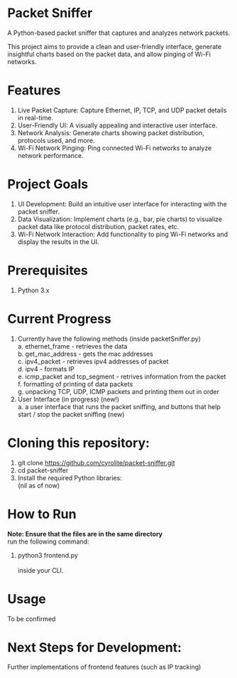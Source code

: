 # Packet Sniffer
A Python-based packet sniffer that captures and analyzes network packets. 

This project aims to provide a clean and user-friendly interface, generate insightful charts based on the packet data, and allow pinging of Wi-Fi networks.

# Features
1. Live Packet Capture: Capture Ethernet, IP, TCP, and UDP packet details in real-time.
2. User-Friendly UI: A visually appealing and interactive user interface.
3. Network Analysis: Generate charts showing packet distribution, protocols used, and more.
4. Wi-Fi Network Pinging: Ping connected Wi-Fi networks to analyze network performance.

# Project Goals
1. UI Development: Build an intuitive user interface for interacting with the packet sniffer.
2. Data Visualization: Implement charts (e.g., bar, pie charts) to visualize packet data like protocol distribution, packet rates, etc.
3. Wi-Fi Network Interaction: Add functionality to ping Wi-Fi networks and display the results in the UI.

# Prerequisites
1. Python 3.x

# Current Progress
1. Currently have the following methods (inside packetSniffer.py)<br/>
   a. ethernet_frame - retrieves the data<br/>
   b. get_mac_address - gets the mac addresses<br/>
   c. ipv4_packet - retrieves ipv4 addresses of packet <br/>
   d. ipv4 - formats IP <br/>
   e. icmp_packet and tcp_segment - retrives information from the packet <br/>
   f. formatting of printing of data packets <br/>
   g. unpacking TCP, UDP, ICMP packets and printing them out in order <br/>
2. User Interface (in progress) (new!) <br/>
   a. a user interface that runs the packet sniffing, and buttons that help start / stop the packet sniffing (new) <br/>

# Cloning this repository:
1. git clone https://github.com/cyrolite/packet-sniffer.git
2. cd packet-sniffer
3. Install the required Python libraries: <br/>
(nil as of now)

# How to Run
**Note: Ensure that the files are in the same directory** <br/>
run the following command: 
1. python3 frontend.py <br/><br/>
inside your CLI.

# Usage
To be confirmed

# Next Steps for Development:
Further implementations of frontend features (such as IP tracking)
